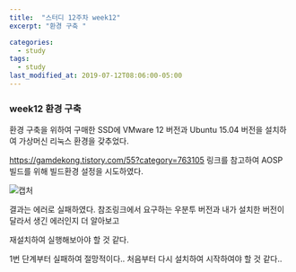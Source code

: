 ```yaml
---
title:  "스터디 12주차 week12"
excerpt: "환경 구축 "

categories:
  - study
tags:
  - study
last_modified_at: 2019-07-12T08:06:00-05:00
---
```


### week12 환경 구축

환경 구축을 위하여 구매한 SSD에 VMware 12 버전과 Ubuntu 15.04 버전을 설치하여 가상머신 리눅스 환경을 갖추었다.

https://gamdekong.tistory.com/55?category=763105 링크를 참고하여 AOSP 빌드를 위해 빌드환경 설정을 시도하였다.

![캡처](https://user-images.githubusercontent.com/48465809/61103455-06175280-a4ad-11e9-8b71-cbd98c7cd80f.PNG)

결과는 에러로 실패하였다. 참조링크에서 요구하는 우분투 버전과 내가 설치한 버전이 달라서 생긴 에러인지 더 알아보고

재설치하여 실행해보아야 할 것 같다.

1번 단계부터 실패하여 절망적이다.. 처음부터 다시 설치하여 시작하여야 할 것 같다..

